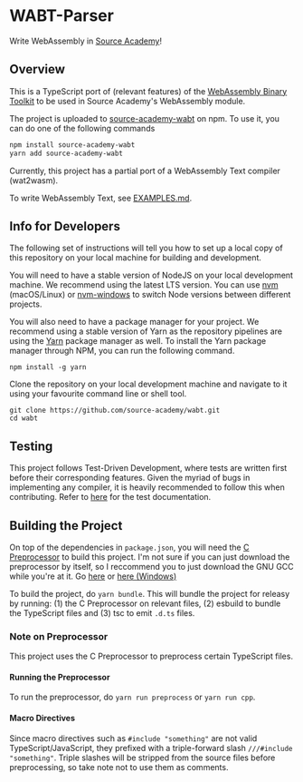 # WABT-Parser
Write WebAssembly in [Source Academy](https://sourceacademy.org/playground)!


## Overview
This is a TypeScript port of (relevant features) of the [WebAssembly Binary Toolkit](https://github.com/webassembly/wabt) to be used in Source Academy's WebAssembly module.

The project is uploaded to [source-academy-wabt](https://www.npmjs.com/package/source-academy-wabt) on npm. To use it, you can do one of the following commands
```sh
npm install source-academy-wabt
yarn add source-academy-wabt
```

Currently, this project has a partial port of a WebAssembly Text compiler (wat2wasm).

To write WebAssembly Text, see [EXAMPLES.md](./EXAMPLES.md).

## Info for Developers
The following set of instructions will tell you how to set up a local copy of this repository on your local machine for building and development.

You will need to have a stable version of NodeJS on your local development machine. We recommend using the latest LTS version. You can use [nvm](https://github.com/creationix/nvm#installation) (macOS/Linux) or [nvm-windows](https://github.com/coreybutler/nvm-windows#node-version-manager-nvm-for-windows) to switch Node versions between different projects.

You will also need to have a package manager for your project. We recommend using a stable version of Yarn as the repository pipelines are using the [Yarn](https://yarnpkg.com/) package manager as well. To install the Yarn package manager through NPM, you can run the following command.

```
npm install -g yarn
```

Clone the repository on your local development machine and navigate to it using your favourite command line or shell tool.

```
git clone https://github.com/source-academy/wabt.git
cd wabt
```

## Testing
This project follows Test-Driven Development, where tests are written first before their corresponding features. Given the myriad of bugs in implementing any compiler, it is heavily recommended to follow this when contributing. Refer to [here](./test/README.md) for the test documentation.


## Building the Project
On top of the dependencies in `package.json`, you will need the [C Preprocessor](https://gcc.gnu.org/onlinedocs/cpp/) to build this project. I'm not sure if you can just download the preprocessor by itself, so I reccommend you to just download the GNU GCC while you're at it. Go [here](https://gcc.gnu.org/install/) or [here (Windows)](https://winlibs.com)

To build the project, do `yarn bundle`. This will bundle the project for releasy by running: (1) the C Preprocessor on relevant files, (2) esbuild to bundle the TypeScript files and (3) tsc to emit `.d.ts` files.


### Note on Preprocessor
This project uses the C Preprocessor to preprocess certain TypeScript files.

#### Running the Preprocessor
To run the preprocessor, do `yarn run preprocess` or `yarn run cpp`.

#### Macro Directives
Since macro directives such as `#include "something"` are not valid TypeScript/JavaScript, they prefixed with a triple-forward slash `///#include "something"`. Triple slashes will be stripped from the source files before preprocessing, so take note not to use them as comments.
